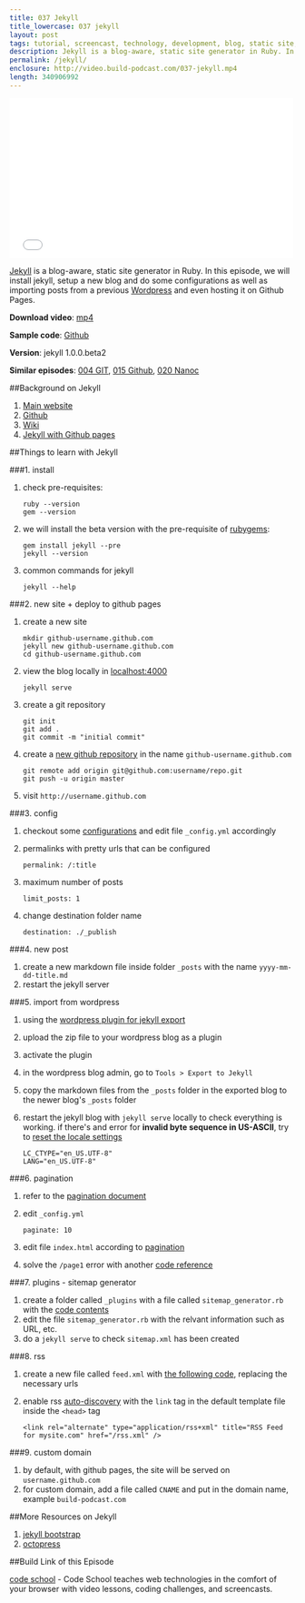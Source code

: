 ```yaml
---
title: 037 Jekyll
title_lowercase: 037 jekyll
layout: post
tags: tutorial, screencast, technology, development, blog, static site, ruby, jekyll
description: Jekyll is a blog-aware, static site generator in Ruby. In this episode, we will install jekyll, setup a new blog and do some configurations as well as importing posts from a previous Wordpress and even hosting it on Github Pages.
permalink: /jekyll/
enclosure: http://video.build-podcast.com/037-jekyll.mp4
length: 340906992
---
```


<div id="video"><iframe src="//player.vimeo.com/video/63387028" width="500" height="281" frameborder="0" webkitallowfullscreen mozallowfullscreen allowfullscreen></iframe></div>

[Jekyll](http://jekyllrb.com/) is a blog-aware, static site generator in Ruby. In this episode, we will install jekyll, setup a new blog and do some configurations as well as importing posts from a previous [Wordpress](http://wordpress.org) and even hosting it on Github Pages.

<p><strong>Download video</strong>: <a href="http://video.build-podcast.com/037-jekyll.mp4" download="build-podcast-037-jekyll.mp4">mp4</a></p>

**Sample code**: [Github](https://github.com/sayanee/build-podcast/tree/master/037-jekyll)

**Version**: jekyll 1.0.0.beta2

**Similar episodes**: [004 GIT](http://build-podcast.com/git/), [015 Github](http://build-podcast.com/github/), [020 Nanoc](http://build-podcast.com/nanoc/)

##Background on Jekyll

1. [Main website](http://jekyllrb.com/)
2. [Github](https://github.com/mojombo/jekyll)
3. [Wiki](https://github.com/mojombo/jekyll/wiki)
4. [Jekyll with Github pages](https://help.github.com/articles/using-jekyll-with-pages)



##Things to learn with Jekyll

###1. install

1. check pre-requisites:

    ```
    ruby --version
    gem --version
    ```


1. we will install the beta version with the pre-requisite of [rubygems](http://rubygems.org/gems/jekyll):

    ```
    gem install jekyll --pre
    jekyll --version
    ```
1. common commands for jekyll

    ```
    jekyll --help
    ```

###2. new site + deploy to github pages

1. create a new site

    ```
    mkdir github-username.github.com
    jekyll new github-username.github.com
    cd github-username.github.com
    ```

1. view the blog locally in [localhost:4000](http://localhost:4000)

    ```
    jekyll serve
    ```
1. create a git repository

    ```
    git init
    git add .
    git commit -m "initial commit"
    ```
1. create a [new github repository](https://github.com/new) in the name `github-username.github.com`

    ```
    git remote add origin git@github.com:username/repo.git
    git push -u origin master
    ```
3. visit `http://username.github.com`

###3. config

1. checkout some [configurations](https://github.com/mojombo/jekyll/wiki/Configuration) and edit file `_config.yml` accordingly
1. permalinks with pretty urls that can be configured

    ```
    permalink: /:title
    ```
1. maximum number of posts

    ```
    limit_posts: 1
    ```

1. change destination folder name

    ```
    destination: ./_publish
    ```

###4. new post

1. create a new markdown file inside folder `_posts` with the name `yyyy-mm-dd-title.md`
2. restart the jekyll server

###5. import from wordpress

1. using the [wordpress plugin for jekyll export](https://github.com/benbalter/wordpress-to-jekyll-exporter)
2. upload the zip file to your wordpress blog as a plugin
3. activate the plugin
4. in the wordpress blog admin, go to `Tools > Export to Jekyll`
5. copy the markdown files from the `_posts` folder in the exported blog to the newer blog's `_posts` folder
6. restart the jekyll blog with `jekyll serve` locally to check everything is working. if there's and error for **invalid byte sequence in US-ASCII**, try to [reset the locale settings](https://github.com/imathis/octopress/issues/144#issuecomment-3636975)

    ```
    LC_CTYPE="en_US.UTF-8"
    LANG="en_US.UTF-8"
    ```

###6. pagination

1. refer to the [pagination document](https://github.com/mojombo/jekyll/wiki/Pagination)
2. edit `_config.yml`

    ```
    paginate: 10
    ```
3. edit file `index.html` according to [pagination](https://github.com/mojombo/jekyll/wiki/Pagination#indexhtml)
4. solve the `/page1` error with another [code reference](https://github.com/mojombo/jekyll/wiki/Pagination#a-note-about-page1)

###7. plugins - sitemap generator

1. create a folder called `_plugins` with a file called `sitemap_generator.rb` with the [code contents](http://www.kinnetica.com/projects/jekyll-sitemap-generator/)
2. edit the file `sitemap_generator.rb` with the relvant information such as URL, etc.
2. do a `jekyll serve` to check `sitemap.xml` has been created

###8. rss

1. create a new file called `feed.xml` with [the following code](https://github.com/coyled/coyled.com/blob/master/atom.xml), replacing the necessary urls
2. enable rss [auto-discovery](http://www.rssboard.org/rss-autodiscovery) with the `link` tag in the default template file inside the `<head>` tag

    ```
    <link rel="alternate" type="application/rss+xml" title="RSS Feed for mysite.com" href="/rss.xml" />
    ```

###9. custom domain

1. by default, with github pages, the site will be served on `username.github.com`
2. for custom domain, add a file called `CNAME` and put in the domain name, example `build-podcast.com`

##More Resources on Jekyll

1.  [jekyll bootstrap](http://jekyllbootstrap.com/)
2.  [octopress](http://octopress.org/)

##Build Link of this Episode

[code school](http://www.codeschool.com/) - Code School teaches web technologies in the comfort of your browser with video lessons, coding challenges, and screencasts.
